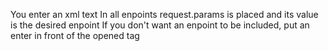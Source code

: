 You enter an xml text
In all enpoints
request.params is placed and its value is the desired enpoint
If you don't want an enpoint to be included, put an enter in front of the opened tag
